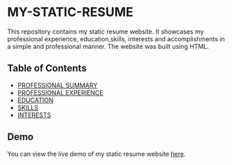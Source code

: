 # MY-STATIC-RESUME

This repository contains my static resume website. It showcases my professional experience, education,skills, interests and accomplishments in a simple and professional manner. The website was built using HTML.

## Table of Contents

- [PROFESSIONAL SUMMARY](#professional-summary)
- [PROFESSIONAL EXPERIENCE](#professional-experience)
- [EDUCATION](#education)
- [SKILLS](#skills)
- [INTERESTS](#interests)

## Demo

You can view the live demo of my static resume website [here](https://www.https://d390w2nizh1ucz.cloudfront.net/.com).
